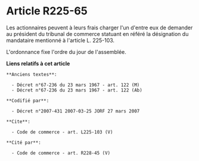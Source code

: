 # Article R225-65

Les actionnaires peuvent à leurs frais charger l'un d'entre eux de demander au président du tribunal de commerce statuant en
référé la désignation du mandataire mentionné à l'article L. 225-103. 

L'ordonnance fixe l'ordre du jour de l'assemblée.

**Liens relatifs à cet article**

	**Anciens textes**:

	  - Décret n°67-236 du 23 mars 1967 - art. 122 (M)
	  - Décret n°67-236 du 23 mars 1967 - art. 122 (Ab)

	**Codifié par**:

	  - Décret n°2007-431 2007-03-25 JORF 27 mars 2007

	**Cite**:

	  - Code de commerce - art. L225-103 (V)

	**Cité par**:

	  - Code de commerce - art. R228-45 (V)
